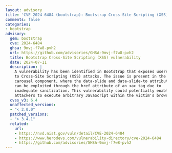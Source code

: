```yaml
---
layout: advisory
title: 'CVE-2024-6484 (bootstrap): Bootstrap Cross-Site Scripting (XSS) vulnerability'
comments: false
categories:
- bootstrap
advisory:
  gem: bootstrap
  cve: 2024-6484
  ghsa: 9mvj-f7w8-pvh2
  url: https://github.com/advisories/GHSA-9mvj-f7w8-pvh2
  title: Bootstrap Cross-Site Scripting (XSS) vulnerability
  date: 2024-07-11
  description: |
    A vulnerability has been identified in Bootstrap that exposes users
    to Cross-Site Scripting (XSS) attacks. The issue is present in the
    carousel component, where the data-slide and data-slide-to attributes
    can be exploited through the href attribute of an <a> tag due to
    inadequate sanitization. This vulnerability could potentially enable
    attackers to execute arbitrary JavaScript within the victim's browser.
  cvss_v3: 6.4
  unaffected_versions:
  - "< 2.0.0"
  patched_versions:
  - "> 3.4.1"
  related:
    url:
    - https://nvd.nist.gov/vuln/detail/CVE-2024-6484
    - https://www.herodevs.com/vulnerability-directory/cve-2024-6484
    - https://github.com/advisories/GHSA-9mvj-f7w8-pvh2
---
```

